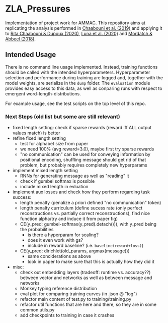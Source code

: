 # ZLA_Pressures
Implementation of project work for AMMAC.
This repository aims at replicating the analysis performed in [Chaabouni et al. (2019)](https://arxiv.org/abs/1905.12561) and applying it to [Rita Chaabouni & Dupoux (2020)](https://arxiv.org/abs/2010.018789), [Luna et al. (2020)](https://arxiv.org/abs/2004.03868) and [Mordatch & Abbeel (2018)](https://ojs.aaai.org/index.php/AAAI/article/view/11492).

## Intended Usage
There is no command line usage implemented. Instead, training functions should be called with the intended hyperparameters. Hyperparameter selection and performance during training are logged and, together with the model weights, are serialize in the `dump` folder. The `evaluation` module provides easy access to this data, as well as conparing runs with respect to emergent word-length-distributions.

For example usage, see the test scripts on the top level of this repo.

### Next Steps (old list but some are still relevant)
- fixed length setting: check if sparse rewards (reward iff ALL output values match) is better
- refine fixed length setting
	- test for alphabet size from paper
	- we need 100% (avg reward=3.0), maybe first try sparse rewards
	- "no communication" can be used for conveying information by positional encoding, shuffling message should get rid of that problem, but probably requires completely new hyperparams
- implement mixed length setting
	- RNNs for generating message as well as "reading" it
	- check if gumbel softmax is possible
	- include mixed length in evluation
- implement aux losses and check how they perform regarding task success:
	- length penalty (penalize a priori defined "no communication" token)
	- length penalty curriculum (define sucess rate (only perfect reconstructions vs. partially correct reconstructions), find nice function alpha/try and induce it from paper fig)
	- CE(y_pred; gumbel-softmax(y_pred).detach())), with y_pred being the probabilities
		- is there a hyperparam for scaling?
		- does it even work with gs?
		- include in reward baseline? (i.e. `baseline(reward+loss)`)
	- CE(y_pred; dirichlet(old_params, argmax(message)))
		- same conciderations as above
		- look in paper to make sure that this is actually how they did it
- misc:
	- check out embedding layers (tradeoff: runtime vs. accuracy??) between vector and networks as well as between message and networks
	- Monkey typing reference distribution
	- eval plot for comparing training curves (in .json @ "log")
	- refactor main content of test.py to training/training.py
	- refactor util functions that are here and there, so they are in some common utils.py
	- add checkpoints to training in case it crashes
